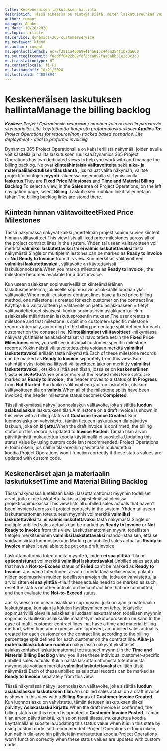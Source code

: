 ```yaml
---
title: Keskeneräisen laskutuksen hallinta
description: Tässä aiheessa on tietoja siitä, miten laskutusruuhkaa voidaan tarkastella ja käsitellä Project Operationsissa.
author: rumant
manager: Annbe
ms.date: 10/20/2020
ms.topic: article
ms.service: dynamics-365-customerservice
ms.reviewer: kfend
ms.author: rumant
ms.openlocfilehash: ec77f3911a460b96414a61bc44ea254f1b7da660
ms.sourcegitcommit: f8edff6422b82fdf2cea897faa6abb51e2c0c3c8
ms.translationtype: HT
ms.contentlocale: fi-FI
ms.lasthandoff: 10/21/2020
ms.locfileid: "4087894"
---
```

# <a name="manage-the-billing-backlog"></a><span data-ttu-id="3f709-103">Keskeneräisen laskutuksen hallinta</span><span class="sxs-lookup"><span data-stu-id="3f709-103">Manage the billing backlog</span></span>

<span data-ttu-id="3f709-104">_**Koskee:** Project Operationsin resurssiin / muuhun kuin resurssiin perustuvia skenaarioita, Lite-käyttöönotto-kaupasta proformalaskutukseen_</span><span class="sxs-lookup"><span data-stu-id="3f709-104">_**Applies To:** Project Operations for resource/non-stocked based scenarios, Lite deployment - deal to proforma invoicing_</span></span>

<span data-ttu-id="3f709-105">Dynamics 365 Project Operationsilla on kaksi erillistä näkymää, joiden avulla voit käsitellä ja hallita laskutuksen ruuhkaa.</span><span class="sxs-lookup"><span data-stu-id="3f709-105">Dynamics 365 Project Operations has two dedicated views to help you work with and manage the billing backlog.</span></span> <span data-ttu-id="3f709-106">Ne ovat **kiinteähintaisia välitavoitteita** sekä **aika- ja materiaalilaskutuksen tilauskanta** , jos haluat valita näkymän, valitse projektitoimintojen **myynti** -alueessa vasemmalla siirtymissivulla **laskutus**.</span><span class="sxs-lookup"><span data-stu-id="3f709-106">They are **Fixed Price Milestones** and **Time and Material Billing Backlog** To select a view, in the **Sales** area of Project Operations, on the left navigation page, select **Billing**.</span></span> <span data-ttu-id="3f709-107">Laskutuksen ruuhkan linkit tallennetaan tähän.</span><span class="sxs-lookup"><span data-stu-id="3f709-107">The billing backlog links are stored there.</span></span>

## <a name="fixed-price-milestones"></a><span data-ttu-id="3f709-108">Kiinteän hinnan välitavoitteet</span><span class="sxs-lookup"><span data-stu-id="3f709-108">Fixed Price Milestones</span></span>

<span data-ttu-id="3f709-109">Tässä näkymässä näkyvät kaikki järjestelmän projektisopimusrivien kiinteät hinnan välitavoitteet.</span><span class="sxs-lookup"><span data-stu-id="3f709-109">This view lists all fixed price milestones across all of the project contract lines in the system.</span></span> <span data-ttu-id="3f709-110">Yhden tai usean välitavoitteen voi merkitä **valmiiksi laskutettaviksi** tai **ei valmis laskutettavaksi** tästä näkymästä.</span><span class="sxs-lookup"><span data-stu-id="3f709-110">Single or multiple milestones can be marked as **Ready to Invoice** or **Not Ready to Invoice** from this view.</span></span> <span data-ttu-id="3f709-111">Kun merkitset välitavoitteen **valmiiksi laskutettavaksi** , välitavoite on käytettävissä laskuluonnoksena.</span><span class="sxs-lookup"><span data-stu-id="3f709-111">When you mark a milestone as **Ready to Invoice** , the milestone becomes available for a draft invoice.</span></span>

<span data-ttu-id="3f709-112">Kun usean asiakkaan sopimusriveillä on kiinteämääräinen laskutusmenetelmä, jokaiselle sopimusrivin asiakkaalle luodaan yksi välitavoite.</span><span class="sxs-lookup"><span data-stu-id="3f709-112">When multi-customer contract lines have a fixed price billing method, one milestone is created for each customer on the contract line.</span></span> <span data-ttu-id="3f709-113">Käyttäjä luo välitavoitteen ja välitavoite on jaettu asiakkaaseen = tietyt välitavoitetietueet sisäisesti kunkin sopimusrivin asiakkaan kullekin asiakkaalle määrittämän laskutusprosentin mukaan.</span><span class="sxs-lookup"><span data-stu-id="3f709-113">The user creates a milestone and that milestone is split into customer=specific milestone records internally, according to the billing percentage split defined for each customer on the contract line.</span></span> <span data-ttu-id="3f709-114">**Kiinteähintaiset välitavoitteet** -näkymässä näkyvät yksittäiset asiakaskohtaiset välitavoitetietueet.</span><span class="sxs-lookup"><span data-stu-id="3f709-114">In the **Fixed Price Milestones** view, you will see individual customer-specific milestone records.</span></span> <span data-ttu-id="3f709-115">Kukin näistä välitavoitetietueista voidaan merkitä **valmiiksi laskutettavaksi** erillään tästä näkymästä.</span><span class="sxs-lookup"><span data-stu-id="3f709-115">Each of these milestone records can be marked as **Ready to Invoice** separately from this view.</span></span> <span data-ttu-id="3f709-116">Kun vähintään yksi toisiinsa liittyvä välitavoitteen jako on merkitty **valmiiksi laskutettavaksi** , otsikko siirtää sen tilaan, jossa se on **keskeneräinen** tilasta **ei aloitettu**.</span><span class="sxs-lookup"><span data-stu-id="3f709-116">When one or more of the related milestone splits are marked as **Ready to Invoice** , the header moves to a status of **In Progress** from **Not Started**.</span></span> <span data-ttu-id="3f709-117">Kun kaikki välitavoitteen jaot on laskutettu, otsikon välitavoitteen tila on **valmis**.</span><span class="sxs-lookup"><span data-stu-id="3f709-117">When all of the milestone splits have been invoiced, the header milestone status becomes **Completed**.</span></span>

<span data-ttu-id="3f709-118">Tässä näkymässä näkyy luonnoslaskun välitavoite, joka sisältää **luodun asiakaslaskun** laskutuksen tilan.</span><span class="sxs-lookup"><span data-stu-id="3f709-118">A milestone on a draft invoice is shown in this view with a billing status of **Customer Invoice Created**.</span></span> <span data-ttu-id="3f709-119">Kun luonnoslasku on vahvistettu, tämän tietueen laskutuksen tila päivittyy laskuun, joka on **kirjattu**.</span><span class="sxs-lookup"><span data-stu-id="3f709-119">When the draft invoice is confirmed, the billing status on this record is updated to **Invoice Posted**.</span></span> <span data-ttu-id="3f709-120">Tämän tilan arvon päivittämistä mukautettua koodia käyttämällä ei suositella.</span><span class="sxs-lookup"><span data-stu-id="3f709-120">Updating this status value by using custom code isn't recommended.</span></span> <span data-ttu-id="3f709-121">Project Operations ei toimi oikein, jos näihin tila-arvoihin päivitetään mukautettua koodia.</span><span class="sxs-lookup"><span data-stu-id="3f709-121">Project Operations won't function correctly if these status values are updated with custom code.</span></span>

## <a name="time-and-material-billing-backlog"></a><span data-ttu-id="3f709-122">Keskeneräiset ajan ja materiaalin laskutukset</span><span class="sxs-lookup"><span data-stu-id="3f709-122">Time and Material Billing Backlog</span></span>

<span data-ttu-id="3f709-123">Tässä näkymässä luetellaan kaikki laskuttamattomat myynnin todelliset arvot, joita ei ole laskutettu kaikissa järjestelmässä olevissa projektisopimuksissa.</span><span class="sxs-lookup"><span data-stu-id="3f709-123">This view lists all unbilled sales actuals that haven't been invoiced across all project contracts in the system.</span></span> <span data-ttu-id="3f709-124">Yhden tai usean laskuttamattoman toteutuneen myynnin voi merkitä **valmiiksi laskutettaviksi** tai **ei valmis laskutettavaksi** tästä näkymästä.</span><span class="sxs-lookup"><span data-stu-id="3f709-124">Single or multiple unbilled sales actuals can be marked as **Ready to Invoice** or **Not Ready to Invoice** from this view.</span></span> <span data-ttu-id="3f709-125">Laskuttamattomien myynti todellisten tietojen merkitseminen **valmiiksi laskutettavaksi** mahdollistaa sen, että se voidaan siirtää luonnoslaskuun.</span><span class="sxs-lookup"><span data-stu-id="3f709-125">Marking an unbilled sales actual as **Ready to Invoice** makes it available to be put on a draft invoice.</span></span>

<span data-ttu-id="3f709-126">Laskuttamattomia toteutuneita myyntejä, joiden **ei saa ylittää** -tila on **epäonnistunut** voi merkitä **valmiiksi laskutettavaksi**.</span><span class="sxs-lookup"><span data-stu-id="3f709-126">Unbilled sales actuals that have a **Not-to-Exceed** status of **Failed** can't be marked as **Ready to Invoice**.</span></span> <span data-ttu-id="3f709-127">Jos nämä toteutuneet arvot on merkittävä sellaisenaan, palauta niiden sopimusrivin muiden todellisten arvojen tila, jotka on vahvistettu, ja arvioi sitten **ei saa ylittää** -tila.</span><span class="sxs-lookup"><span data-stu-id="3f709-127">If these actuals need to be marked as such, reset the status on other actuals on the contract line that are committed, and then evaluate the **Not-to-Exceed** status.</span></span>

<span data-ttu-id="3f709-128">Jos kyseessä on usean asiakkaan sopimusrivi, jolla on ajan ja materiaalin laskutustapa, kun ajan ja kulujen hyväksyminen on tehty, jokaiselle sopimusrivillä olevalle asiakkaalle luodaan laskuttamaton todellisen myynnin sopimusrivi kullekin asiakkaalle määritetyn laskutusprosentin mukaan.</span><span class="sxs-lookup"><span data-stu-id="3f709-128">In the case of multi-customer contract lines that have a time and material billing method, when time and expenses are approved, an unbilled sales actual is created for each customer on the contract line according to the billing percentage split defined for each customer on the contract line.</span></span> <span data-ttu-id="3f709-129">**Aika- ja materiaalilaskutuksen ruuhkan** näkymässä näkyvät yksittäiset asiakaskohtaiset laskuttamattomat toteutuneet myynnit.</span><span class="sxs-lookup"><span data-stu-id="3f709-129">In the **Time and Material Billing Backlog** view, you'll see these individual customer-specific unbilled sales actuals.</span></span> <span data-ttu-id="3f709-130">Kukin näistä laskuttamattomista toteutuneista myynneistä voidaan merkitä **valmiiksi laskutettavaksi** erillään tästä näkymästä.</span><span class="sxs-lookup"><span data-stu-id="3f709-130">Each of these unbilled sales actual records can be marked as **Ready to Invoice** separately from this view.</span></span>

<span data-ttu-id="3f709-131">Tässä näkymässä näkyy luonnoslaskun välitavoite, joka sisältää **luodun asiakaslaskun** **laskutuksen tilan**.</span><span class="sxs-lookup"><span data-stu-id="3f709-131">An unbilled sales actual on a draft invoice is shown in this view with a **Billing Status** of **Customer Invoice Created**.</span></span> <span data-ttu-id="3f709-132">Kun luonnoslasku on vahvistettu, tämän tietueen laskutuksen tilaksi päivittyy **Asiakaslasku kirjattu**.</span><span class="sxs-lookup"><span data-stu-id="3f709-132">When the draft invoice is confirmed, the billing status on this record is updated to **Customer Invoice Posted**.</span></span> <span data-ttu-id="3f709-133">Tämän tilan arvon päivittämistä, kun se on tässä tilassa, mukautettua koodia käyttämällä ei suositella.</span><span class="sxs-lookup"><span data-stu-id="3f709-133">Updating this status value when it is in this state by using custom code isn't recommended.</span></span> <span data-ttu-id="3f709-134">Project Operations ei toimi oikein, kun näihin tila-arvoihin päivitetään mukautettua koodia.</span><span class="sxs-lookup"><span data-stu-id="3f709-134">Project Operations won't function correctly when these status values are updated with custom code.</span></span>
